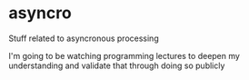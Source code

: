 # asyncro
Stuff related to asyncronous processing

I'm going to be watching programming lectures to deepen my understanding and validate that through doing so publicly
